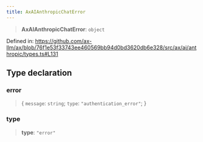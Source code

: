 ```yaml
---
title: AxAIAnthropicChatError
---
```


> **AxAIAnthropicChatError**: `object`

Defined in: https://github.com/ax-llm/ax/blob/76f1e53f33743ee460569bb94d0bd3620db6e328/src/ax/ai/anthropic/types.ts#L131

## Type declaration

### error

> \{ `message`: `string`; `type`: `"authentication_error"`; \}

<a id="type"></a>

### type

> **type**: `"error"`
